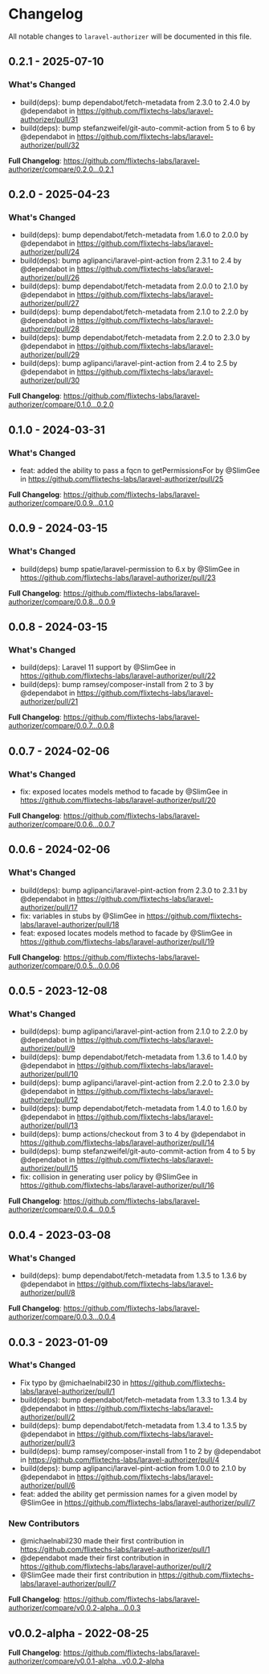 # Changelog

All notable changes to `laravel-authorizer` will be documented in this file.

## 0.2.1 - 2025-07-10

### What's Changed

* build(deps): bump dependabot/fetch-metadata from 2.3.0 to 2.4.0 by @dependabot in https://github.com/flixtechs-labs/laravel-authorizer/pull/31
* build(deps): bump stefanzweifel/git-auto-commit-action from 5 to 6 by @dependabot in https://github.com/flixtechs-labs/laravel-authorizer/pull/32

**Full Changelog**: https://github.com/flixtechs-labs/laravel-authorizer/compare/0.2.0...0.2.1

## 0.2.0 - 2025-04-23

### What's Changed

* build(deps): bump dependabot/fetch-metadata from 1.6.0 to 2.0.0 by @dependabot in https://github.com/flixtechs-labs/laravel-authorizer/pull/24
* build(deps): bump aglipanci/laravel-pint-action from 2.3.1 to 2.4 by @dependabot in https://github.com/flixtechs-labs/laravel-authorizer/pull/26
* build(deps): bump dependabot/fetch-metadata from 2.0.0 to 2.1.0 by @dependabot in https://github.com/flixtechs-labs/laravel-authorizer/pull/27
* build(deps): bump dependabot/fetch-metadata from 2.1.0 to 2.2.0 by @dependabot in https://github.com/flixtechs-labs/laravel-authorizer/pull/28
* build(deps): bump dependabot/fetch-metadata from 2.2.0 to 2.3.0 by @dependabot in https://github.com/flixtechs-labs/laravel-authorizer/pull/29
* build(deps): bump aglipanci/laravel-pint-action from 2.4 to 2.5 by @dependabot in https://github.com/flixtechs-labs/laravel-authorizer/pull/30

**Full Changelog**: https://github.com/flixtechs-labs/laravel-authorizer/compare/0.1.0...0.2.0

## 0.1.0 - 2024-03-31

### What's Changed

* feat: added the ability to pass a fqcn to getPermissionsFor by @SlimGee in https://github.com/flixtechs-labs/laravel-authorizer/pull/25

**Full Changelog**: https://github.com/flixtechs-labs/laravel-authorizer/compare/0.0.9...0.1.0

## 0.0.9 - 2024-03-15

### What's Changed

* build(deps) bump spatie/laravel-permission to 6.x by @SlimGee in https://github.com/flixtechs-labs/laravel-authorizer/pull/23

**Full Changelog**: https://github.com/flixtechs-labs/laravel-authorizer/compare/0.0.8...0.0.9

## 0.0.8 - 2024-03-15

### What's Changed

* build(deps): Laravel 11 support by @SlimGee in https://github.com/flixtechs-labs/laravel-authorizer/pull/22
* build(deps): bump ramsey/composer-install from 2 to 3 by @dependabot in https://github.com/flixtechs-labs/laravel-authorizer/pull/21

**Full Changelog**: https://github.com/flixtechs-labs/laravel-authorizer/compare/0.0.7...0.0.8

## 0.0.7 - 2024-02-06

### What's Changed

* fix: exposed locates models method to facade by @SlimGee in https://github.com/flixtechs-labs/laravel-authorizer/pull/20

**Full Changelog**: https://github.com/flixtechs-labs/laravel-authorizer/compare/0.0.6...0.0.7

## 0.0.6 - 2024-02-06

### What's Changed

* build(deps): bump aglipanci/laravel-pint-action from 2.3.0 to 2.3.1 by @dependabot in https://github.com/flixtechs-labs/laravel-authorizer/pull/17
* fix: variables in stubs by @SlimGee in https://github.com/flixtechs-labs/laravel-authorizer/pull/18
* feat: exposed locates models method to facade by @SlimGee in https://github.com/flixtechs-labs/laravel-authorizer/pull/19

**Full Changelog**: https://github.com/flixtechs-labs/laravel-authorizer/compare/0.0.5...0.0.06

## 0.0.5 - 2023-12-08

### What's Changed

* build(deps): bump aglipanci/laravel-pint-action from 2.1.0 to 2.2.0 by @dependabot in https://github.com/flixtechs-labs/laravel-authorizer/pull/9
* build(deps): bump dependabot/fetch-metadata from 1.3.6 to 1.4.0 by @dependabot in https://github.com/flixtechs-labs/laravel-authorizer/pull/10
* build(deps): bump aglipanci/laravel-pint-action from 2.2.0 to 2.3.0 by @dependabot in https://github.com/flixtechs-labs/laravel-authorizer/pull/12
* build(deps): bump dependabot/fetch-metadata from 1.4.0 to 1.6.0 by @dependabot in https://github.com/flixtechs-labs/laravel-authorizer/pull/13
* build(deps): bump actions/checkout from 3 to 4 by @dependabot in https://github.com/flixtechs-labs/laravel-authorizer/pull/14
* build(deps): bump stefanzweifel/git-auto-commit-action from 4 to 5 by @dependabot in https://github.com/flixtechs-labs/laravel-authorizer/pull/15
* fix: collision in generating user policy by @SlimGee in https://github.com/flixtechs-labs/laravel-authorizer/pull/16

**Full Changelog**: https://github.com/flixtechs-labs/laravel-authorizer/compare/0.0.4...0.0.5

## 0.0.4 - 2023-03-08

### What's Changed

- build(deps): bump dependabot/fetch-metadata from 1.3.5 to 1.3.6 by @dependabot in https://github.com/flixtechs-labs/laravel-authorizer/pull/8

**Full Changelog**: https://github.com/flixtechs-labs/laravel-authorizer/compare/0.0.3...0.0.4

## 0.0.3 - 2023-01-09

### What's Changed

- Fix typo by @michaelnabil230 in https://github.com/flixtechs-labs/laravel-authorizer/pull/1
- build(deps): bump dependabot/fetch-metadata from 1.3.3 to 1.3.4 by @dependabot in https://github.com/flixtechs-labs/laravel-authorizer/pull/2
- build(deps): bump dependabot/fetch-metadata from 1.3.4 to 1.3.5 by @dependabot in https://github.com/flixtechs-labs/laravel-authorizer/pull/3
- build(deps): bump ramsey/composer-install from 1 to 2 by @dependabot in https://github.com/flixtechs-labs/laravel-authorizer/pull/4
- build(deps): bump aglipanci/laravel-pint-action from 1.0.0 to 2.1.0 by @dependabot in https://github.com/flixtechs-labs/laravel-authorizer/pull/6
- feat: added the ability get permission names for a given model by @SlimGee in https://github.com/flixtechs-labs/laravel-authorizer/pull/7

### New Contributors

- @michaelnabil230 made their first contribution in https://github.com/flixtechs-labs/laravel-authorizer/pull/1
- @dependabot made their first contribution in https://github.com/flixtechs-labs/laravel-authorizer/pull/2
- @SlimGee made their first contribution in https://github.com/flixtechs-labs/laravel-authorizer/pull/7

**Full Changelog**: https://github.com/flixtechs-labs/laravel-authorizer/compare/v0.0.2-alpha...0.0.3

## v0.0.2-alpha - 2022-08-25

**Full Changelog**: https://github.com/flixtechs-labs/laravel-authorizer/compare/v0.0.1-alpha...v0.0.2-alpha
